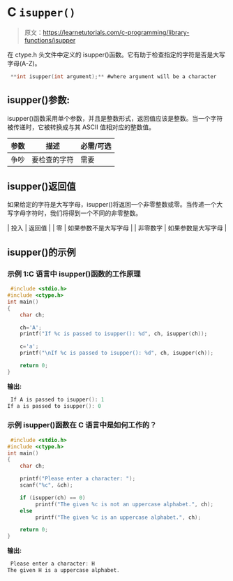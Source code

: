 # C `isupper()`

> 原文：<https://learnetutorials.com/c-programming/library-functions/isupper>

在 ctype.h 头文件中定义的 isupper()函数。它有助于检查指定的字符是否是大写字母(A-Z)。

```c
 **int isupper(int argument);** #where argument will be a character 

```

## isupper()参数:

isupper()函数采用单个参数，并且是整数形式，返回值应该是整数。当一个字符被传递时，它被转换成与其 ASCII 值相对应的整数值。

| 参数 | 描述 | 必需/可选 |
| --- | --- | --- |
| 争吵 | 要检查的字符 | 需要 |

## isupper()返回值

如果给定的字符是大写字母，isupper()将返回一个非零整数或零。当传递一个大写字母字符时，我们将得到一个不同的非零整数。

| 投入 | 返回值 |
| 零 | 如果参数不是大写字母 |
| 非零数字 | 如果参数是大写字母 |

## isupper()的示例

### 示例 1:C 语言中 isupper()函数的工作原理

```c
 #include <stdio.h>
#include <ctype.h>
int main()
{
    char ch;

    ch='A';
    printf("If %c is passed to isupper(): %d", ch, isupper(ch));

    c='a';
    printf("\nIf %c is passed to isupper(): %d", ch, isupper(ch));

    return 0;
} 

```

**输出:**

```c
 If A is passed to isupper(): 1
If a is passed to isupper(): 0 
```

### 示例 isupper()函数在 C 语言中是如何工作的？

```c
 #include <stdio.h>
#include <ctype.h>
int main()
{
    char ch;

    printf("Please enter a character: ");
    scanf("%c", &ch);

    if (isupper(ch) == 0)
         printf("The given %c is not an uppercase alphabet.", ch);
    else
         printf("The given %c is an uppercase alphabet.", ch);

    return 0;
} 

```

**输出:**

```c
 Please enter a character: H
The given H is a uppercase alphabet. 
```
